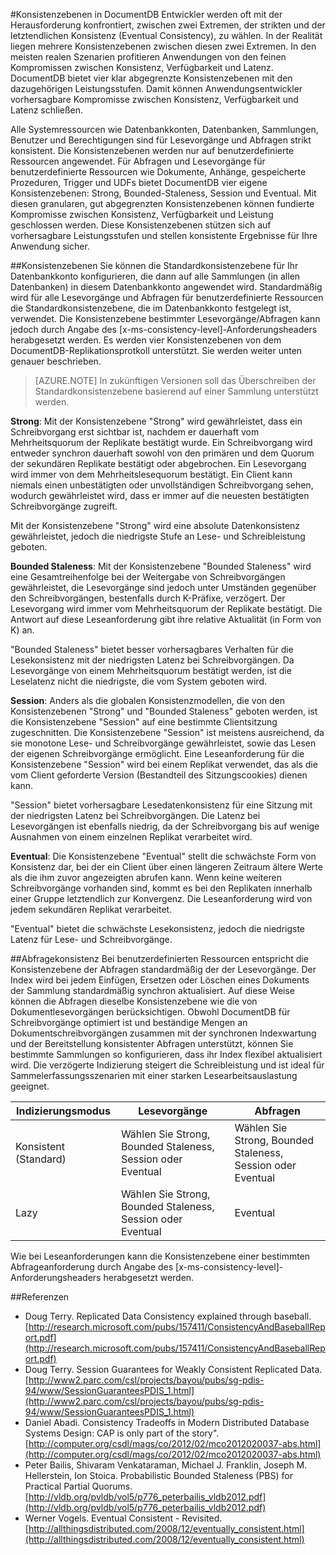 ﻿<properties title="Consistency levels in DocumentDB" pageTitle="Konsistenzebenen in DocumentDB" description="DocumentDB verfügt über vier Konsistenzebenen mit zugehörigen Leistungsstufen, die Anwendungsentwickler dabei unterstützen, vorhersehbare Kompromisse zwischen Konsistenz, Verfügbarkeit und Latenz einzugehen." metaKeywords="Optional" services="documentdb" solutions="data-management" authors="bradsev" manager="jhubbard" editor="cgronlun" videoId="Optional" scriptId="Optional" />

<tags ms.service="documentdb" ms.workload="data-services" ms.tgt_pltfrm="na" ms.devlang="na" ms.topic="article" ms.date="08/20/2014" ms.author="spelluru" />

#Konsistenzebenen in DocumentDB
Entwickler werden oft mit der Herausforderung konfrontiert, zwischen zwei Extremen, der strikten und der letztendlichen Konsistenz (Eventual Consistency), zu wählen. In der Realität liegen mehrere Konsistenzebenen zwischen diesen zwei Extremen. In den meisten realen Szenarien profitieren Anwendungen von den feinen Kompromissen zwischen Konsistenz, Verfügbarkeit und Latenz. DocumentDB bietet vier klar abgegrenzte Konsistenzebenen mit den dazugehörigen Leistungsstufen. Damit können Anwendungsentwickler vorhersagbare Kompromisse zwischen Konsistenz, Verfügbarkeit und Latenz schließen.  
 
Alle Systemressourcen wie Datenbankkonten, Datenbanken, Sammlungen, Benutzer und Berechtigungen sind für Lesevorgänge und Abfragen strikt konsistent. Die Konsistenzebenen werden nur auf benutzerdefinierte Ressourcen angewendet. Für Abfragen und Lesevorgänge für benutzerdefinierte Ressourcen wie Dokumente, Anhänge, gespeicherte Prozeduren, Trigger und UDFs bietet DocumentDB vier eigene Konsistenzebenen: Strong, Bounded-Staleness, Session und Eventual. Mit diesen granularen, gut abgegrenzten Konsistenzebenen können fundierte Kompromisse zwischen Konsistenz, Verfügbarkeit und Leistung geschlossen werden. Diese Konsistenzebenen stützen sich auf vorhersagbare Leistungsstufen und stellen konsistente Ergebnisse für Ihre Anwendung sicher.   

##Konsistenzebenen
Sie können die Standardkonsistenzebene für Ihr Datenbankkonto konfigurieren, die dann auf alle Sammlungen (in allen Datenbanken) in diesem Datenbankkonto angewendet wird. Standardmäßig wird für alle Lesevorgänge und Abfragen für benutzerdefinierte Ressourcen die Standardkonsistenzebene, die im Datenbankkonto festgelegt ist, verwendet. Die Konsistenzebene bestimmter Lesevorgänge/Abfragen kann jedoch durch Angabe des [x-ms-consistency-level]-Anforderungsheaders herabgesetzt werden. Es werden vier Konsistenzebenen von dem DocumentDB-Replikationsprotkoll unterstützt. Sie werden weiter unten genauer beschrieben. 

>[AZURE.NOTE] In zukünftigen Versionen soll das Überschreiben der Standardkonsistenzebene basierend auf einer Sammlung unterstützt werden.  

**Strong**: Mit der Konsistenzebene "Strong" wird gewährleistet, dass ein Schreibvorgang erst sichtbar ist, nachdem er dauerhaft vom Mehrheitsquorum der Replikate bestätigt wurde. Ein Schreibvorgang wird entweder synchron dauerhaft sowohl von den primären und dem Quorum der sekundären Replikate bestätigt oder abgebrochen. Ein Lesevorgang wird immer von dem Mehrheitslesequorum bestätigt. Ein Client kann niemals einen unbestätigten oder unvollständigen Schreibvorgang sehen, wodurch gewährleistet wird, dass er immer auf die neuesten bestätigten Schreibvorgänge zugreift.   
 
Mit der Konsistenzebene "Strong" wird eine absolute Datenkonsistenz gewährleistet, jedoch die niedrigste Stufe an Lese- und Schreibleistung geboten.  

**Bounded Staleness**: Mit der Konsistenzebene "Bounded Staleness" wird eine Gesamtreihenfolge bei der Weitergabe von Schreibvorgängen gewährleistet, die Lesevorgänge sind jedoch unter Umständen gegenüber den Schreibvorgängen, bestenfalls durch K-Präfixe, verzögert. Der Lesevorgang wird immer vom Mehrheitsquorum der Replikate bestätigt. Die Antwort auf diese Leseanforderung gibt ihre relative Aktualität (in Form von K) an.  

"Bounded Staleness" bietet besser vorhersagbares Verhalten für die Lesekonsistenz mit der niedrigsten Latenz bei Schreibvorgängen. Da Lesevorgänge von einem Mehrheitsquorum bestätigt werden, ist die Leselatenz nicht die niedrigste, die vom System geboten wird.    

**Session**: Anders als die globalen Konsistenzmodellen, die von den Konsistenzebenen "Strong" und "Bounded Staleness" geboten werden, ist die Konsistenzebene "Session" auf eine bestimmte Clientsitzung zugeschnitten. Die Konsistenzebene "Session" ist meistens ausreichend, da sie monotone Lese- und Schreibvorgänge gewährleistet, sowie das Lesen der eigenen Schreibvorgänge ermöglicht. Eine Leseanforderung für die Konsistenzebene "Session" wird bei einem Replikat verwendet, das als die vom Client geforderte Version (Bestandteil des Sitzungscookies) dienen kann.  

"Session" bietet vorhersagbare Lesedatenkonsistenz für eine Sitzung mit der niedrigsten Latenz bei Schreibvorgängen. Die Latenz bei Lesevorgängen ist ebenfalls niedrig, da der Schreibvorgang bis auf wenige Ausnahmen von einem einzelnen Replikat verarbeitet wird.  

**Eventual**: Die Konsistenzebene "Eventual" stellt die schwächste Form von Konsistenz dar, bei der ein Client über einen längeren Zeitraum ältere Werte als die ihm zuvor angezeigten abrufen kann. Wenn keine weiteren Schreibvorgänge vorhanden sind, kommt es bei den Replikaten innerhalb einer Gruppe letztendlich zur Konvergenz. Die Leseanforderung wird von jedem sekundären Replikat verarbeitet.  

"Eventual" bietet die schwächste Lesekonsistenz, jedoch die niedrigste Latenz für Lese- und Schreibvorgänge. 

##Abfragekonsistenz
Bei benutzerdefinierten Ressourcen entspricht die Konsistenzebene der Abfragen standardmäßig der der Lesevorgänge. Der Index wird bei jedem Einfügen, Ersetzen oder Löschen eines Dokuments der Sammlung standardmäßig synchron aktualisiert. Auf diese Weise können die Abfragen dieselbe Konsistenzebene wie die von Dokumentlesevorgängen berücksichtigen. Obwohl DocumentDB für Schreibvorgänge optimiert ist und beständige Mengen an Dokumentschreibvorgängen zusammen mit der synchronen Indexwartung und der Bereitstellung konsistenter Abfragen unterstützt, können Sie bestimmte Sammlungen so konfigurieren, dass ihr Index flexibel aktualisiert wird. Die verzögerte Indizierung steigert die Schreibleistung und ist ideal für Sammelerfassungsszenarien mit einer starken Lesearbeitsauslastung geeignet.  

Indizierungsmodus|	Lesevorgänge|	Abfragen  
-------------|-------|---------
Konsistent (Standard)|	Wählen Sie Strong, Bounded Staleness, Session oder Eventual|	Wählen Sie Strong, Bounded Staleness, Session oder Eventual|
Lazy|	Wählen Sie Strong, Bounded Staleness, Session oder Eventual|	Eventual  

Wie bei Leseanforderungen kann die Konsistenzebene einer bestimmten Abfrageanforderung durch Angabe des [x-ms-consistency-level]-Anforderungsheaders herabgesetzt werden.  

##Referenzen
-	Doug Terry. Replicated Data Consistency explained through baseball.   
[http://research.microsoft.com/pubs/157411/ConsistencyAndBaseballReport.pdf](http://research.microsoft.com/pubs/157411/ConsistencyAndBaseballReport.pdf)
-	Doug Terry. Session Guarantees for Weakly Consistent Replicated Data.   
[http://www2.parc.com/csl/projects/bayou/pubs/sg-pdis-94/www/SessionGuaranteesPDIS_1.html](http://www2.parc.com/csl/projects/bayou/pubs/sg-pdis-94/www/SessionGuaranteesPDIS_1.html)
-	Daniel Abadi. Consistency Tradeoffs in Modern Distributed Database Systems Design: CAP is only part of the story".   
[http://computer.org/csdl/mags/co/2012/02/mco2012020037-abs.html](http://computer.org/csdl/mags/co/2012/02/mco2012020037-abs.html) 
-	Peter Bailis, Shivaram Venkataraman, Michael J. Franklin, Joseph M. Hellerstein, Ion Stoica. Probabilistic Bounded Staleness (PBS) for Practical Partial Quorums.   
[http://vldb.org/pvldb/vol5/p776_peterbailis_vldb2012.pdf](http://vldb.org/pvldb/vol5/p776_peterbailis_vldb2012.pdf)
-	Werner Vogels. Eventual Consistent - Revisited.    
[http://allthingsdistributed.com/2008/12/eventually_consistent.html](http://allthingsdistributed.com/2008/12/eventually_consistent.html)
